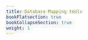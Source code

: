 ```yaml
---
title: Database Mapping tools
bookFlatsection: true
bookCollapseSection: true 
weight: 1
---
```

